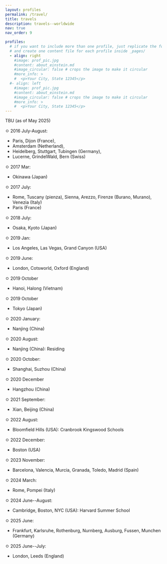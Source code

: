 ```yaml
---
layout: profiles
permalink: /travel/
title: travels
description: travels--worldwide
nav: true
nav_order: 9

profiles:
  # if you want to include more than one profile, just replicate the following block
  # and create one content file for each profile inside _pages/
  - align: right
    #image: prof_pic.jpg
    #content: about_einstein.md
    #image_circular: false # crops the image to make it circular
    #more_info: >
    #  <p>Your City, State 12345</p>
  #- align: left
    #image: prof_pic.jpg
    #content: about_einstein.md
    #image_circular: false # crops the image to make it circular
    #more_info: >
    #  <p>Your City, State 12345</p>
---
```


TBU (as of May 2025)

ㅇ 2016 July-August:
   - Paris, Dijon (France),
   - Amsterdam (Netherland),
   - Heidelberg, Stuttgart, Tubingen (Germany),
   - Lucerne, GrindelWald, Bern (Swiss)

ㅇ 2017 Mar:
   - Okinawa (Japan)

ㅇ 2017 July:
   - Rome, Tuscany (pienza), Sienna, Arezzo, Firenze (Burano, Murano), Venezia (Italy)
   - Paris (France)

ㅇ 2018 July:
   - Osaka, Kyoto (Japan)

ㅇ 2019 Jan:
   - Los Angeles, Las Vegas, Grand Canyon (USA)

ㅇ 2019 June:
   - London, Cotsworld, Oxford (England)

ㅇ 2019 October
   - Hanoi, Halong (Vietnam)

ㅇ 2019 October
   - Tokyo (Japan)
     
ㅇ 2020 January:
   - Nanjing (China)

ㅇ 2020 August:
   - Nanjing (China): Residing

ㅇ 2020 October:
   - Shanghai, Suzhou (China)

ㅇ 2020 December
   - Hangzhou (China)

ㅇ 2021 September:
   - Xian, Beijing (China)

ㅇ 2022 August:
   - Bloomfield Hills (USA): Cranbrook Kingswood Schools

ㅇ 2022 December:
   - Boston (USA)

ㅇ 2023 November:
   - Barcelona, Valencia, Murcia, Granada, Toledo, Madrid (Spain)

ㅇ 2024 March:
   - Rome, Pompei (Italy)

ㅇ 2024 June--August:
   - Cambridge, Boston, NYC (USA): Harvard Summer School

ㅇ 2025 June:
   - Frankfurt, Karlsruhe, Rothenburg, Nurnberg, Ausburg, Fussen, Munchen (Germany)

ㅇ 2025 June--July:
   - London, Leeds (England)

